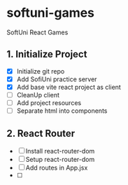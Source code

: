 # softuni-games

SoftUni React Games

## 1. Initialize Project

- [x] Initialize git repo
- [x] Add SofiUni practice server
- [x] Add base vite react project as client
- [ ] CleanUp client
- [ ] Add project resources
- [ ] Separate html into components

## 2. React Router
- [ ] Install react-router-dom  
- [ ] Setup react-router-dom
- [ ] Add routes in App.jsx
- [ ] 
